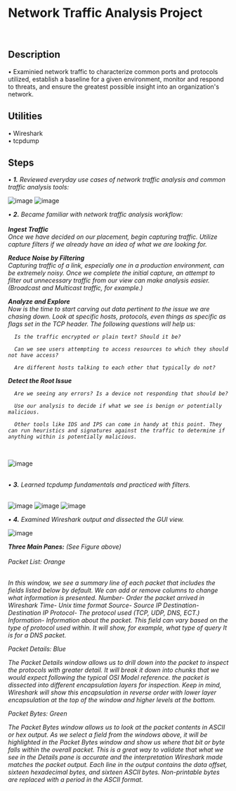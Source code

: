 <h1>Network Traffic Analysis Project</h1></br>

<h2>Description</h2>

• Examinied network traffic to characterize common ports and protocols utilized, establish a baseline for a given environment, monitor and respond to threats, and ensure the greatest possible insight into an organization's network.</br>

<h2>Utilities</h2>

• Wireshark</br>
• tcpdump</br>

<h2>Steps</h2>

<i>• <b>1.</b> Reviewed everyday use cases of network traffic analysis and common traffic analysis tools:</i></br>

![image](https://github.com/thegreatkw/NetworkTrafficAnalysis/assets/128569887/bef836d1-5f41-4bf0-a0b4-4b9938b4ed7f)
![image](https://github.com/thegreatkw/NetworkTrafficAnalysis/assets/128569887/641523c5-2b19-4772-a7a9-8c6d7cb007f2)

<i>• <b>2.</b> Became familiar with network traffic analysis workflow:</i></br>
<i></br>
  <b>Ingest Traffic</b></br>
  Once we have decided on our placement, begin capturing traffic. Utilize capture filters if we already have an idea of what we are looking for.
  
  <b>Reduce Noise by Filtering</b></br>
  Capturing traffic of a link, especially one in a production environment, can be extremely noisy. Once we complete the initial capture, an attempt to filter out unnecessary traffic from our view can make analysis easier. (Broadcast and Multicast traffic, for example.)
  
  <b>Analyze and Explore</b></br>
  Now is the time to start carving out data pertinent to the issue we are chasing down. Look at specific hosts, protocols, even things as specific as flags set in the TCP header. The following questions will help us:
  
      Is the traffic encrypted or plain text? Should it be?
      
      Can we see users attempting to access resources to which they should not have access?
      
      Are different hosts talking to each other that typically do not?
  
  <b>Detect the Root Issue</b></br>
  
      Are we seeing any errors? Is a device not responding that should be?
      
      Use our analysis to decide if what we see is benign or potentially malicious.
      
      Other tools like IDS and IPS can come in handy at this point. They can run heuristics and signatures against the traffic to determine if anything within is potentially malicious.
      
  </i></br>

![image](https://github.com/thegreatkw/NetworkTrafficAnalysis/assets/128569887/33a36578-bec4-43d2-9c05-b2072e9e9ff4)

</br>
<i>• <b>3.</b> Learned tcpdump fundamentals and practiced with filters.</i></br></br>


![image](https://github.com/thegreatkw/NetworkTrafficAnalysis/assets/128569887/b874eb04-3480-4767-93c8-1f43e3183bd7)
![image](https://github.com/thegreatkw/NetworkTrafficAnalysis/assets/128569887/935f75d6-c4a4-456f-aca4-361a254368a9)
![image](https://github.com/thegreatkw/NetworkTrafficAnalysis/assets/128569887/d00421a9-7817-4a00-877d-2584f5779943)

<i>• <b>4.</b> Examined Wireshark output and dissected the GUI view.</i></br>

![image](https://github.com/thegreatkw/NetworkTrafficAnalysis/assets/128569887/69389f53-d75b-4823-bccb-ef00f6436701)

<i>
<b>Three Main Panes:</b> (See Figure above)</br>
</br>
Packet List: Orange</br></br>

In this window, we see a summary line of each packet that includes the fields listed below by default. We can add or remove columns to change what information is presented.
Number- Order the packet arrived in Wireshark
Time- Unix time format
Source- Source IP
Destination- Destination IP
Protocol- The protocol used (TCP, UDP, DNS, ECT.)
Information- Information about the packet. This field can vary based on the type of protocol used within. It will show, for example, what type of query It is for a DNS packet.

Packet Details: Blue</br>

The Packet Details window allows us to drill down into the packet to inspect the protocols with greater detail. It will break it down into chunks that we would expect following the typical OSI Model reference. the packet is dissected into different encapsulation layers for inspection.
Keep in mind, Wireshark will show this encapsulation in reverse order with lower layer encapsulation at the top of the window and higher levels at the bottom.

Packet Bytes: Green</br>

The Packet Bytes window allows us to look at the packet contents in ASCII or hex output. As we select a field from the windows above, it will be highlighted in the Packet Bytes window and show us where that bit or byte falls within the overall packet.
This is a great way to validate that what we see in the Details pane is accurate and the interpretation Wireshark made matches the packet output.
Each line in the output contains the data offset, sixteen hexadecimal bytes, and sixteen ASCII bytes. Non-printable bytes are replaced with a period in the ASCII format.
</i>











